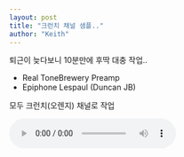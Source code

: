 ```yaml
---
layout: post
title: "크런치 채널 샘플.."
author: "Keith"
---
```


퇴근이 늦다보니 10분만에 후딱 대충 작업..

- Real ToneBrewery Preamp
- Epiphone Lespaul (Duncan JB)

모두 크런치(오렌지) 채널로 작업

<audio src="/assets/images/7f658d2f7e2dee974f34e7b9ea0f52fe.mp3" controls preload></audio>


